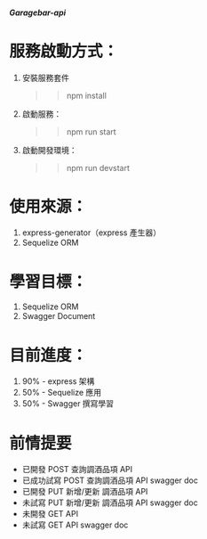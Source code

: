 ##### Garagebar-api #####

# 服務啟動方式：
1. 安裝服務套件
    >> npm install
2. 啟動服務：
    >> npm run start
3. 啟動開發環境：
    >> npm run devstart

# 使用來源：
1. express-generator（express 產生器）
2. Sequelize ORM

# 學習目標：
1. Sequelize ORM
2. Swagger Document

# 目前進度：
1. 90% - express 架構 
2. 50% - Sequelize 應用
3. 50% - Swagger 撰寫學習

# 前情提要
- 已開發 POST 查詢調酒品項 API
- 已成功試寫 POST 查詢調酒品項 API swagger doc
- 已開發 PUT 新增/更新 調酒品項 API
- 未試寫 PUT 新增/更新 調酒品項 API swagger doc 
- 未開發 GET API 
- 未試寫 GET API swagger doc
